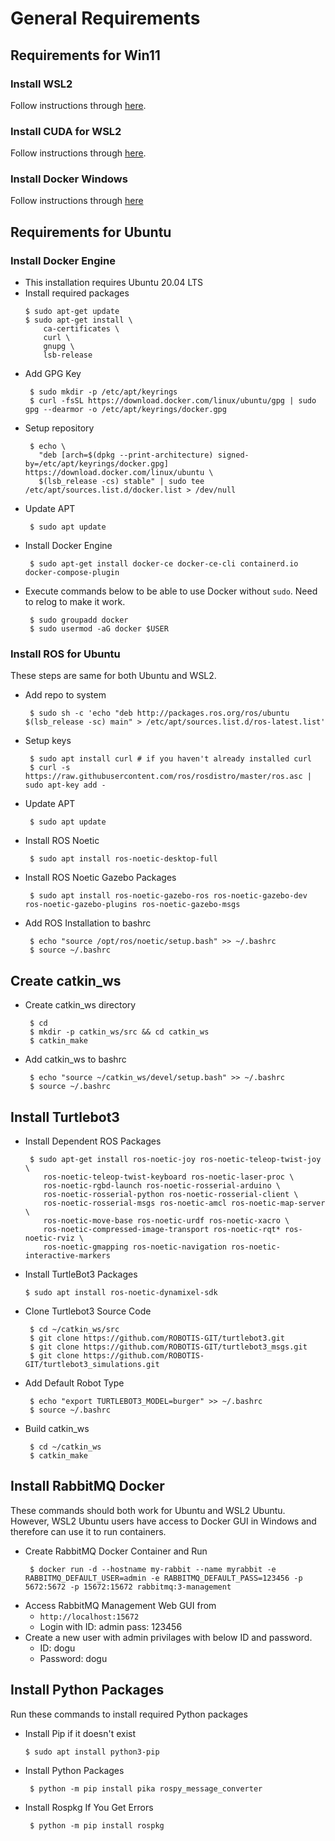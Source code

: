 # General Requirements

## Requirements for Win11

### Install WSL2
Follow instructions through [here](https://ubuntu.com/tutorials/install-ubuntu-on-wsl2-on-windows-10#7-enjoy-ubuntu-on-wsl).
### Install CUDA for WSL2
Follow instructions through [here](https://docs.nvidia.com/cuda/wsl-user-guide/index.html#getting-started-with-cuda-on-wsl).
### Install Docker Windows
Follow instructions through [here](https://docs.docker.com/desktop/windows/wsl/)

## Requirements for Ubuntu
### Install Docker Engine
- This installation requires Ubuntu 20.04 LTS
- Install required packages
  ```
  $ sudo apt-get update
  $ sudo apt-get install \
      ca-certificates \
      curl \
      gnupg \
      lsb-release
  ```
- Add GPG Key
  ```
   $ sudo mkdir -p /etc/apt/keyrings
   $ curl -fsSL https://download.docker.com/linux/ubuntu/gpg | sudo gpg --dearmor -o /etc/apt/keyrings/docker.gpg
  ```
- Setup repository
  ```
   $ echo \
     "deb [arch=$(dpkg --print-architecture) signed-by=/etc/apt/keyrings/docker.gpg] https://download.docker.com/linux/ubuntu \
     $(lsb_release -cs) stable" | sudo tee /etc/apt/sources.list.d/docker.list > /dev/null
  ```
- Update APT
  ```
   $ sudo apt update
  ```
- Install Docker Engine
  ```
   $ sudo apt-get install docker-ce docker-ce-cli containerd.io docker-compose-plugin
  ```
- Execute commands below to be able to use Docker without `sudo`. Need to relog to make it work.
  ```
   $ sudo groupadd docker
   $ sudo usermod -aG docker $USER
  ```

### Install ROS for Ubuntu
These steps are same for both Ubuntu and WSL2.

- Add repo to system
  ```
   $ sudo sh -c 'echo "deb http://packages.ros.org/ros/ubuntu $(lsb_release -sc) main" > /etc/apt/sources.list.d/ros-latest.list'
  ```
- Setup keys
  ```
   $ sudo apt install curl # if you haven't already installed curl
   $ curl -s https://raw.githubusercontent.com/ros/rosdistro/master/ros.asc | sudo apt-key add -
  ```
- Update APT
  ```
   $ sudo apt update
  ```
- Install ROS Noetic
  ```
   $ sudo apt install ros-noetic-desktop-full
  ```
- Install ROS Noetic Gazebo Packages
  ```
   $ sudo apt install ros-noetic-gazebo-ros ros-noetic-gazebo-dev ros-noetic-gazebo-plugins ros-noetic-gazebo-msgs
  ```
- Add ROS Installation to bashrc
  ```
   $ echo "source /opt/ros/noetic/setup.bash" >> ~/.bashrc
   $ source ~/.bashrc
  ```

## Create catkin_ws
- Create catkin_ws directory
  ```
   $ cd
   $ mkdir -p catkin_ws/src && cd catkin_ws
   $ catkin_make
  ```
- Add catkin_ws to bashrc
  ```
   $ echo "source ~/catkin_ws/devel/setup.bash" >> ~/.bashrc
   $ source ~/.bashrc
  ```

## Install Turtlebot3

- Install Dependent ROS Packages
  ```
   $ sudo apt-get install ros-noetic-joy ros-noetic-teleop-twist-joy \
      ros-noetic-teleop-twist-keyboard ros-noetic-laser-proc \
      ros-noetic-rgbd-launch ros-noetic-rosserial-arduino \
      ros-noetic-rosserial-python ros-noetic-rosserial-client \
      ros-noetic-rosserial-msgs ros-noetic-amcl ros-noetic-map-server \
      ros-noetic-move-base ros-noetic-urdf ros-noetic-xacro \
      ros-noetic-compressed-image-transport ros-noetic-rqt* ros-noetic-rviz \
      ros-noetic-gmapping ros-noetic-navigation ros-noetic-interactive-markers
  ```
- Install TurtleBot3 Packages
  ```
  $ sudo apt install ros-noetic-dynamixel-sdk
  ```  
- Clone Turtlebot3 Source Code
  ```
   $ cd ~/catkin_ws/src
   $ git clone https://github.com/ROBOTIS-GIT/turtlebot3.git
   $ git clone https://github.com/ROBOTIS-GIT/turtlebot3_msgs.git
   $ git clone https://github.com/ROBOTIS-GIT/turtlebot3_simulations.git
  ```
- Add Default Robot Type
  ```
   $ echo "export TURTLEBOT3_MODEL=burger" >> ~/.bashrc
   $ source ~/.bashrc
  ```
  
- Build catkin_ws
  ```
   $ cd ~/catkin_ws
   $ catkin_make
  ```
  
## Install RabbitMQ Docker
These commands should both work for Ubuntu and WSL2 Ubuntu. However, WSL2 Ubuntu users have access to Docker GUI in Windows and therefore can use it to run containers.

- Create RabbitMQ Docker Container and Run
  ```
   $ docker run -d --hostname my-rabbit --name myrabbit -e RABBITMQ_DEFAULT_USER=admin -e RABBITMQ_DEFAULT_PASS=123456 -p 5672:5672 -p 15672:15672 rabbitmq:3-management
  ```
- Access RabbitMQ Management Web GUI from 
  - `http://localhost:15672`
  - Login with ID: admin pass: 123456
- Create a new user with admin privilages with below ID and password.
  - ID: dogu
  - Password: dogu

## Install Python Packages
Run these commands to install required Python packages

- Install Pip if it doesn't exist
  ```
  $ sudo apt install python3-pip
  ```

- Install Python Packages
  ```
   $ python -m pip install pika rospy_message_converter
  ```
- Install Rospkg If You Get Errors
  ```
   $ python -m pip install rospkg
  ```

